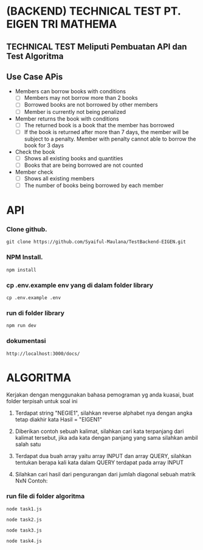# (BACKEND) TECHNICAL TEST PT. EIGEN TRI MATHEMA

## TECHNICAL TEST Meliputi Pembuatan API dan Test Algoritma

## Use Case APis

- Members can borrow books with conditions
  - [ ] Members may not borrow more than 2 books
  - [ ] Borrowed books are not borrowed by other members
  - [ ] Member is currently not being penalized
- Member returns the book with conditions
  - [ ] The returned book is a book that the member has borrowed
  - [ ] If the book is returned after more than 7 days, the member will be subject to a penalty. Member with penalty cannot able to borrow the book for 3 days
- Check the book
  - [ ] Shows all existing books and quantities
  - [ ] Books that are being borrowed are not counted
- Member check
  - [ ] Shows all existing members
  - [ ] The number of books being borrowed by each member

# API

### Clone github.

```
git clone https://github.com/Syaiful-Maulana/TestBackend-EIGEN.git
```

### NPM Install.

```
npm install
```

### cp .env.example env yang di dalam folder library

```
cp .env.example .env
```

### run di folder library

```
npm run dev
```

### dokumentasi

```
http://localhost:3000/docs/
```

# ALGORITMA

Kerjakan dengan menggunakan bahasa pemograman yg anda kuasai, buat folder terpisah untuk soal ini

1. Terdapat string "NEGIE1", silahkan reverse alphabet nya dengan angka tetap diakhir kata Hasil = "EIGEN1"

2. Diberikan contoh sebuah kalimat, silahkan cari kata terpanjang dari kalimat tersebut, jika ada kata dengan panjang yang sama silahkan ambil salah satu

3. Terdapat dua buah array yaitu array INPUT dan array QUERY, silahkan tentukan berapa kali kata dalam QUERY terdapat pada array INPUT

4. Silahkan cari hasil dari pengurangan dari jumlah diagonal sebuah matrik NxN Contoh:

### run file di folder algoritma

```
node task1.js
```

```
node task2.js
```

```
node task3.js
```

```
node task4.js
```
